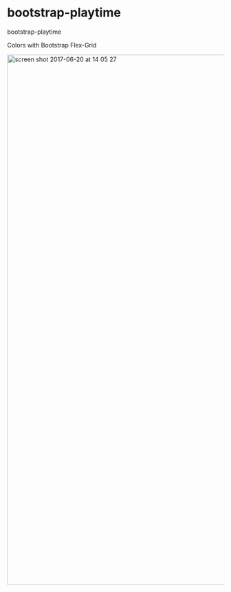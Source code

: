 # bootstrap-playtime
bootstrap-playtime

Colors with Bootstrap Flex-Grid

<img width="1232" alt="screen shot 2017-06-20 at 14 05 27" src="https://user-images.githubusercontent.com/18580595/27334562-9f91bcc6-55c1-11e7-8220-71203bb2e4d4.png">

